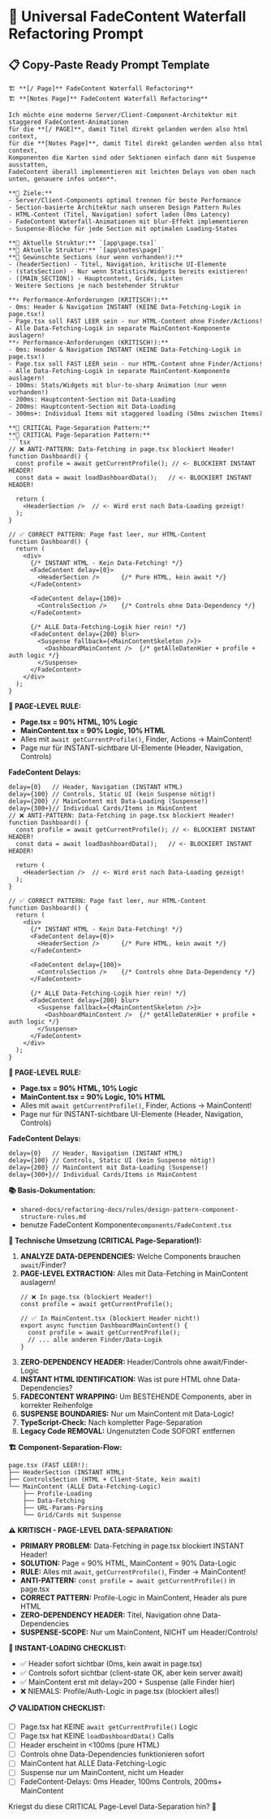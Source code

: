 # 🎨 Universal FadeContent Waterfall Refactoring Prompt

## 📋 Copy-Paste Ready Prompt Template

```
🏗️ **[/ Page]** FadeContent Waterfall Refactoring**
🏗️ **[Notes Page]** FadeContent Waterfall Refactoring**

Ich möchte eine moderne Server/Client-Component-Architektur mit staggered FadeContent-Animationen 
für die **[/ PAGE]**, damit Titel direkt gelanden werden also html context, 
für die **[Notes Page]**, damit Titel direkt gelanden werden also html context, 
Komponenten die Karten sind oder Sektionen einfach dann mit Suspense ausstatten, 
FadeContent überall implementieren mit leichten Delays von oben nach unten, genauere infos unten**. 

**🎯 Ziele:**
- Server/Client-Components optimal trennen für beste Performance
- Section-basierte Architektur nach unseren Design Pattern Rules  
- HTML-Content (Titel, Navigation) sofort laden (0ms Latency)
- FadeContent Waterfall-Animationen mit blur-Effekt implementieren
- Suspense-Blöcke für jede Section mit optimalen Loading-States

**📁 Aktuelle Struktur:** `[app\page.tsx]`
**📁 Aktuelle Struktur:** `[app\notes\page]`
**🎨 Gewünschte Sections (nur wenn vorhanden!):**
- (headerSection) - Titel, Navigation, kritische UI-Elemente
- (statsSection) - Nur wenn Statistics/Widgets bereits existieren! 
- ([MAIN_SECTION]) - Hauptcontent, Grids, Listen
- Weitere Sections je nach bestehender Struktur

**⚡ Performance-Anforderungen (KRITISCH!):**
- 0ms: Header & Navigation INSTANT (KEINE Data-Fetching-Logik in page.tsx!)
- Page.tsx soll FAST LEER sein - nur HTML-Content ohne Finder/Actions!
- Alle Data-Fetching-Logik in separate MainContent-Komponente auslagern!
**⚡ Performance-Anforderungen (KRITISCH!):**
- 0ms: Header & Navigation INSTANT (KEINE Data-Fetching-Logik in page.tsx!)
- Page.tsx soll FAST LEER sein - nur HTML-Content ohne Finder/Actions!
- Alle Data-Fetching-Logik in separate MainContent-Komponente auslagern!
- 100ms: Stats/Widgets mit blur-to-sharp Animation (nur wenn vorhanden!)
- 200ms: Hauptcontent-Section mit Data-Loading
- 200ms: Hauptcontent-Section mit Data-Loading
- 300ms+: Individual Items mit staggered loading (50ms zwischen Items)

**🌊 CRITICAL Page-Separation Pattern:**
**🌊 CRITICAL Page-Separation Pattern:**
```tsx
// ❌ ANTI-PATTERN: Data-Fetching in page.tsx blockiert Header!
function Dashboard() {
  const profile = await getCurrentProfile(); // <- BLOCKIERT INSTANT HEADER!
  const data = await loadDashboardData();   // <- BLOCKIERT INSTANT HEADER!
  
  return (
    <HeaderSection />  // <- Wird erst nach Data-Loading gezeigt!
  );
}

// ✅ CORRECT PATTERN: Page fast leer, nur HTML-Content
function Dashboard() {
  return (
    <div>
      {/* INSTANT HTML - Kein Data-Fetching! */}
      <FadeContent delay={0}>
        <HeaderSection />      {/* Pure HTML, kein await */}
      </FadeContent>
      
      <FadeContent delay={100}>
        <ControlsSection />    {/* Controls ohne Data-Dependency */}
      </FadeContent>
      
      {/* ALLE Data-Fetching-Logik hier rein! */}
      <FadeContent delay={200} blur>
        <Suspense fallback={<MainContentSkeleton />}>
          <DashboardMainContent />  {/* getAlleDatenHier + profile + auth logic */}
        </Suspense>
      </FadeContent>
    </div>
  );
}
```

**🚨 PAGE-LEVEL RULE:**
- **Page.tsx = 90% HTML, 10% Logic**
- **MainContent.tsx = 90% Logic, 10% HTML**
- Alles mit `await getCurrentProfile()`, Finder, Actions → MainContent!
- Page nur für INSTANT-sichtbare UI-Elemente (Header, Navigation, Controls)

**FadeContent Delays:**
```tsx
delay={0}   // Header, Navigation (INSTANT HTML)
delay={100} // Controls, Static UI (kein Suspense nötig!)
delay={200} // MainContent mit Data-Loading (Suspense!)
delay={300+}// Individual Cards/Items in MainContent
// ❌ ANTI-PATTERN: Data-Fetching in page.tsx blockiert Header!
function Dashboard() {
  const profile = await getCurrentProfile(); // <- BLOCKIERT INSTANT HEADER!
  const data = await loadDashboardData();   // <- BLOCKIERT INSTANT HEADER!
  
  return (
    <HeaderSection />  // <- Wird erst nach Data-Loading gezeigt!
  );
}

// ✅ CORRECT PATTERN: Page fast leer, nur HTML-Content
function Dashboard() {
  return (
    <div>
      {/* INSTANT HTML - Kein Data-Fetching! */}
      <FadeContent delay={0}>
        <HeaderSection />      {/* Pure HTML, kein await */}
      </FadeContent>
      
      <FadeContent delay={100}>
        <ControlsSection />    {/* Controls ohne Data-Dependency */}
      </FadeContent>
      
      {/* ALLE Data-Fetching-Logik hier rein! */}
      <FadeContent delay={200} blur>
        <Suspense fallback={<MainContentSkeleton />}>
          <DashboardMainContent />  {/* getAlleDatenHier + profile + auth logic */}
        </Suspense>
      </FadeContent>
    </div>
  );
}
```

**🚨 PAGE-LEVEL RULE:**
- **Page.tsx = 90% HTML, 10% Logic**
- **MainContent.tsx = 90% Logic, 10% HTML**
- Alles mit `await getCurrentProfile()`, Finder, Actions → MainContent!
- Page nur für INSTANT-sichtbare UI-Elemente (Header, Navigation, Controls)

**FadeContent Delays:**
```tsx
delay={0}   // Header, Navigation (INSTANT HTML)
delay={100} // Controls, Static UI (kein Suspense nötig!)
delay={200} // MainContent mit Data-Loading (Suspense!)
delay={300+}// Individual Cards/Items in MainContent
```

**📚 Basis-Dokumentation:**
- `shared-docs/refactoring-docs/rules/design-pattern-component-structure-rules.md`
- benutze FadeContent Komponente`components/FadeContent.tsx`

**🔧 Technische Umsetzung (CRITICAL Page-Separation!):**
1. **ANALYZE DATA-DEPENDENCIES:** Welche Components brauchen `await`/Finder?
2. **PAGE-LEVEL EXTRACTION:** Alles mit Data-Fetching in MainContent auslagern!
   ```tsx
   // ❌ In page.tsx (blockiert Header!)
   const profile = await getCurrentProfile();
   
   // ✅ In MainContent.tsx (blockiert Header nicht!)
   export async function DashboardMainContent() {
     const profile = await getCurrentProfile();
     // ... alle anderen Finder/Data-Logik
   }
   ```
3. **ZERO-DEPENDENCY HEADER:** Header/Controls ohne await/Finder-Logic
4. **INSTANT HTML IDENTIFICATION:** Was ist pure HTML ohne Data-Dependencies?
5. **FADECONTENT WRAPPING:** Um BESTEHENDE Components, aber in korrekter Reihenfolge
6. **SUSPENSE BOUNDARIES:** Nur um MainContent mit Data-Logic!
7. **TypeScript-Check:** Nach kompletter Page-Separation
8. **Legacy Code REMOVAL:** Ungenutzten Code SOFORT entfernen

**🏗️ Component-Separation-Flow:**
```
page.tsx (FAST LEER!):
├── HeaderSection (INSTANT HTML)
├── ControlsSection (HTML + Client-State, kein await)
└── MainContent (ALLE Data-Fetching-Logic)
    ├── Profile-Loading
    ├── Data-Fetching  
    ├── URL-Params-Parsing
    └── Grid/Cards mit Suspense
```

**⚠️ KRITISCH - PAGE-LEVEL DATA-SEPARATION:** 
- **PRIMARY PROBLEM:** Data-Fetching in page.tsx blockiert INSTANT Header!
- **SOLUTION:** Page = 90% HTML, MainContent = 90% Data-Logic
- **RULE:** Alles mit `await`, `getCurrentProfile()`, Finder → MainContent!
- **ANTI-PATTERN:** `const profile = await getCurrentProfile()` in page.tsx
- **CORRECT PATTERN:** Profile-Logic in MainContent, Header als pure HTML
- **ZERO-DEPENDENCY HEADER:** Titel, Navigation ohne Data-Dependencies
- **SUSPENSE-SCOPE:** Nur um MainContent, NICHT um Header/Controls!

**🚨 INSTANT-LOADING CHECKLIST:**
- ✅ Header sofort sichtbar (0ms, kein await in page.tsx)
- ✅ Controls sofort sichtbar (client-state OK, aber kein server await)
- ✅ MainContent erst mit delay=200 + Suspense (alle Finder hier)
- ❌ NIEMALS: Profile/Auth-Logic in page.tsx (blockiert alles!)

**📋 VALIDATION CHECKLIST:**
- [ ] Page.tsx hat KEINE `await getCurrentProfile()` Logic
- [ ] Page.tsx hat KEINE `loadDashboardData()` Calls  
- [ ] Header erscheint in <100ms (pure HTML)
- [ ] Controls ohne Data-Dependencies funktionieren sofort
- [ ] MainContent hat ALLE Data-Fetching-Logic
- [ ] Suspense nur um MainContent, nicht um Header
- [ ] FadeContent-Delays: 0ms Header, 100ms Controls, 200ms+ MainContent

Kriegst du diese CRITICAL Page-Level Data-Separation hin? 🚀